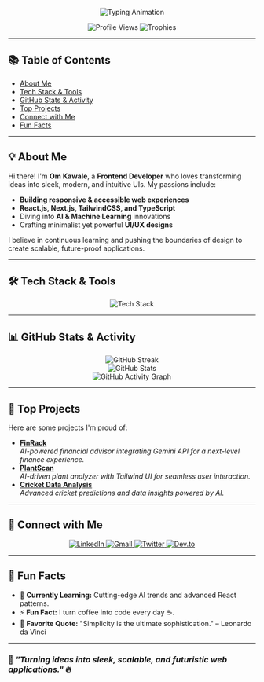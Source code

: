 <!-- 🚀 Om Kawale's Modern & Aesthetic GitHub README -->

<!-- 🔥 3D Animated Banner -->
<p align="center">
  <img src="https://readme-typing-svg.demolab.com?font=Fira+Code&size=28&pause=1000&color=F7A41D&center=true&vCenter=true&width=1000&lines=Hey%2C+I'm+Om+Kawale!+%F0%9F%91%8B;Frontend+Developer+%7C+AI+%26+ML+Enthusiast;Crafting+Futuristic+UI%2FUX+%7C+Next.js+%7C+Tailwind;Passionate+about+Minimalism+and+Clean+Code+%F0%9F%92%9A" alt="Typing Animation" />
</p>

<!-- 🌟 Profile Views & Trophies -->
<p align="center">
  <img src="https://komarev.com/ghpvc/?username=om7035&label=PROFILE+VIEWS&color=ff69b4&style=for-the-badge" alt="Profile Views" />
  <img src="https://github-profile-trophy.vercel.app/?username=om7035&theme=radical&no-bg=true&margin-w=15" alt="Trophies" />
</p>

---

## 📚 Table of Contents
- [About Me](#-about-me)
- [Tech Stack & Tools](#-tech-stack--tools)
- [GitHub Stats & Activity](#-github-stats--activity)
- [Top Projects](#-top-projects)
- [Connect with Me](#-connect-with-me)
- [Fun Facts](#-fun-facts)

---

## 💡 About Me
Hi there! I'm **Om Kawale**, a **Frontend Developer** who loves transforming ideas into sleek, modern, and intuitive UIs. My passions include:
- **Building responsive & accessible web experiences**
- **React.js, Next.js, TailwindCSS, and TypeScript**
- Diving into **AI & Machine Learning** innovations
- Crafting minimalist yet powerful **UI/UX designs**

I believe in continuous learning and pushing the boundaries of design to create scalable, future-proof applications.

---

## 🛠 Tech Stack & Tools
<p align="center">
  <img src="https://skillicons.dev/icons?i=react,nextjs,tailwind,js,ts,python,java,nodejs,mongodb,git,docker,firebase,figma,tensorflow,pytorch" alt="Tech Stack" />
</p>

---

## 📊 GitHub Stats & Activity
<p align="center">
  <img src="https://github-readme-streak-stats.herokuapp.com/?user=om7035&theme=tokyonight" alt="GitHub Streak" />
  <br>
  <img src="https://github-readme-stats.vercel.app/api?username=om7035&show_icons=true&theme=radical&count_private=true" alt="GitHub Stats" />
  <br>
  <img src="https://github-readme-activity-graph.vercel.app/graph?username=om7035&theme=react-dark" alt="GitHub Activity Graph" />
</p>

---

## 🚀 Top Projects
Here are some projects I'm proud of:
- **[FinRack](https://github.com/om7035/FinRack)**  
  *AI-powered financial advisor integrating Gemini API for a next-level finance experience.*
- **[PlantScan](https://github.com/om7035/PlantScan)**  
  *AI-driven plant analyzer with Tailwind UI for seamless user interaction.*
- **[Cricket Data Analysis](https://github.com/om7035/Cricket-Analysis)**  
  *Advanced cricket predictions and data insights powered by AI.*

---

## 🔗 Connect with Me
<p align="center">
  <a href="https://linkedin.com/in/om-kawale" target="_blank">
    <img src="https://img.shields.io/badge/-LinkedIn-%230A66C2?style=for-the-badge&logo=linkedin&logoColor=white" alt="LinkedIn" />
  </a>
  <a href="mailto:your.email@gmail.com">
    <img src="https://img.shields.io/badge/-Gmail-%23D14836?style=for-the-badge&logo=gmail&logoColor=white" alt="Gmail" />
  </a>
  <a href="https://twitter.com/your_handle" target="_blank">
    <img src="https://img.shields.io/badge/-Twitter-%231DA1F2?style=for-the-badge&logo=twitter&logoColor=white" alt="Twitter" />
  </a>
  <a href="https://dev.to/your_handle" target="_blank">
    <img src="https://img.shields.io/badge/-Dev.to-%23000000?style=for-the-badge&logo=dev.to&logoColor=white" alt="Dev.to" />
  </a>
</p>

---

## 🎉 Fun Facts
- 🌱 **Currently Learning:** Cutting-edge AI trends and advanced React patterns.
- ⚡ **Fun Fact:** I turn coffee into code every day ☕.
- 💬 **Favorite Quote:** "Simplicity is the ultimate sophistication." – Leonardo da Vinci

---

### 🚀 *"Turning ideas into sleek, scalable, and futuristic web applications."* 🔥
